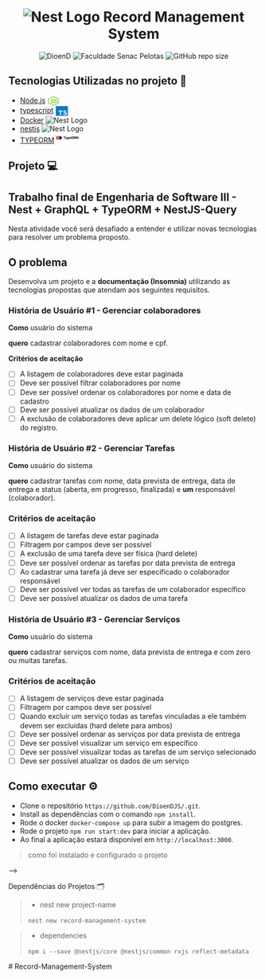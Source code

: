 <h1 align="center"><img src="https://cdn.jsdelivr.net/gh/devicons/devicon/icons/nestjs/nestjs-plain.svg" height="60" width="65" alt="Nest Logo" /> Record Management System</h1>

<p align="center">
    <img src="https://img.shields.io/static/v1?label=DioenD&message=JS&color=d2cca1&labelColor=757780" alt="DioenD">
    <img src="https://img.shields.io/static/v1?label=Faculdade Senac Pelotas&message=4º&color=fdca40&labelColor=000000" alt="Faculdade Senac Pelotas">
    <img alt="GitHub repo size" src="https://img.shields.io/github/repo-size/DioenDJS/NestJS-estudos" >
</p>

## Tecnologias Utilizadas no projeto :construction:

- [Node.js](https://nodejs.org/en/) <img align="center" alt="img nodejs" height="20" width="25" src="https://raw.githubusercontent.com/devicons/devicon/master/icons/nodejs/nodejs-original.svg" style="max-width:100%;" />
- [typescript](https://www.typescriptlang.org/) <img align="center" alt="img typescript" height="20" width="25" src="https://raw.githubusercontent.com/devicons/devicon/master/icons/typescript/typescript-original.svg" style="max-width:100%;" />
- [Docker](https://www.docker.com/get-started) <img src="https://cdn.jsdelivr.net/gh/devicons/devicon/icons/docker/docker-plain.svg" height="20" width="25" alt="Nest Logo" />
- [nestjs](https://nestjs.com/) <img src="https://cdn.jsdelivr.net/gh/devicons/devicon/icons/nestjs/nestjs-plain.svg" height="20" width="25" alt="Nest Logo" />
- [TYPEORM](https://typeorm.io/#/) <img src="https://raw.githubusercontent.com/typeorm/typeorm/master/resources/logo_big.png" height="20" width="45" alt="Nest Logo" />



## Projeto :computer:


## Trabalho final de Engenharia de Software III - Nest + GraphQL + TypeORM + NestJS-Query
Nesta atividade você será desafiado a entender e utilizar novas tecnologias para resolver um problema proposto.

## O problema

Desenvolva um projeto e a **documentação (Insomnia)** utilizando as tecnologias propostas que atendam aos seguintes requisitos.

### **História de Usuário #1 - Gerenciar colaboradores**

**Como** usuário do sistema

**quero** cadastrar colaboradores com nome e cpf.

**Critérios de aceitação**

- [ ]  A listagem de colaboradores deve estar paginada
- [ ]  Deve ser possível filtrar colaboradores por nome
- [ ]  Deve ser possível ordenar os colaboradores por nome e data de cadastro
- [ ]  Deve ser possível atualizar os dados de um colaborador
- [ ]  A exclusão de colaboradores deve aplicar um delete lógico (soft delete) do registro.

### **História de Usuário #2 - Gerenciar Tarefas**

**Como** usuário do sistema

**quero** cadastrar tarefas com nome, data prevista de entrega, data de entrega e status (aberta, em progresso, finalizada) e **um** responsável (colaborador).

### Critérios de aceitação

- [ ]  A listagem de tarefas deve estar paginada
- [ ]  Filtragem por campos deve ser possível
- [ ]  A exclusão de uma tarefa deve ser física (hard delete)
- [ ]  Deve ser possível ordenar as tarefas por data prevista de entrega
- [ ]  Ao cadastrar uma tarefa já deve ser especificado o colaborador responsável
- [ ]  Deve ser possível ver todas as tarefas de um colaborador específico
- [ ]  Deve ser possível atualizar os dados de uma tarefa

### **História de Usuário #3 - Gerenciar Serviços**

**Como** usuário do sistema

**quero** cadastrar serviços com nome, data prevista de entrega e com zero ou muitas tarefas.

### Critérios de aceitação

- [ ]  A listagem de serviços deve estar paginada
- [ ]  Filtragem por campos deve ser possível
- [ ]  Quando excluir um serviço todas as tarefas vinculadas a ele também devem ser excluídas (hard delete para ambos)
- [ ]  Deve ser possível ordenar as serviços por data prevista de entrega
- [ ]  Deve ser possível visualizar um serviço em específico
- [ ]  Deve ser possível visualizar todas as tarefas de um serviço selecionado
- [ ]  Deve ser possível atualizar os dados de um serviço

## Como executar :gear:

- Clone o repositório `https://github.com/DioenDJS/.git`.
- Install as dependências com o comando `npm install`.
- Rode o docker  `docker-compose up` para subir a imagem do postgres.
- Rode o projeto `npm run start:dev` para iniciar a aplicação.
- Ao final a aplicação estará disponível em `http://localhost:3000`.


> como foi instalado e configurado o projeto
<!-- 
> [Notion](https://www.notion.so/Project-NestJS-1df0f4eaa70646a1a99a8ec95fb76aef) <img align="center" alt="img notion" height="20" width="25" src="https://raw.githubusercontent.com/DioenDJS/ESIII---TypeScript-Node-e-Express-/main/assets/notion.png" style="max-width:100%;" />  -->
<!-- 
 
## Insomnia

[![Run in Insomnia}](https://insomnia.rest/images/run.svg)](https://insomnia.rest/run/?label=ESIII&uri=https%3A%2F%2Fraw.githubusercontent.com%2FDioenDJS%2FESIII---TypeScript-Node-e-Express-%2Fmain%2Fassets%2FInsomnia_2021-09-18.json)
## Criação Product
<img align="center" alt="img criação"  src="assets/criar.png" />


## Lista Product
<img align="center" alt="img listar"  src="assets/listar.png" />


## Delete Product
<img align="center" alt="img listar"  src="assets/delete.png" />


## Criação Client
<img align="center" alt="img criação"  src="assets/criarclient.png" />


## Lista Clients
<img align="center" alt="img criação"  src="assets/listaclient.png" />


## Lista Client id
<img align="center" alt="img criação"  src="assets/listaIdClient.png" />


## Atualiza Client 
<img align="center" alt="img criação"  src="assets/AtualizaClient.png" />


## Delete Client
<img align="center" alt="img criação"  src="assets/deleteClient.png" /> --> -->

 Dependências do Projetos :card_index_dividers:

> - nest new project-name
>
> ```nest new record-management-system```

> - dependencies
>
> ```npm i --save @nestjs/core @nestjs/common rxjs reflect-metadata```
<!-- 
> - express
>
> ```npm install express```

> - uuidv4s
>
>```npm install uuidv4```

> - ts-node-dev 
>
>```npm i ts-node-dev -D``` -->

<!-- # Docker: <img align="center" alt="img notion" height="60" width="65" src="assets/docker.png" style="max-width:100%;" />

> como foi instalado e configurado o ``docker`` neste projeto

- [Notion](https://www.notion.so/Docker-2e9af245cb3f4cdda13adbb027311ace) <img align="center" alt="img notion" height="20" width="25" src="assets/notion.png" style="max-width:100%;" />



# TYPEORM: <img align="center" alt="img notion" height="60" width="85" src="assets/typeorm.png" style="max-width:100%;" />

> como foi instalado e configurado o ``TYPEORM`` neste projeto

- [Notion](https://www.notion.so/TYPEORM-3be2ed36d855431db3ba43a6c0a35848) <img align="center" alt="img notion" height="20" width="25" src="assets/notion.png" style="max-width:100%;" />  -->#   R e c o r d - M a n a g e m e n t - S y s t e m 
 
 